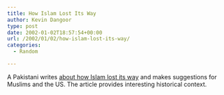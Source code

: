 ```yaml
---
title: How Islam Lost Its Way
author: Kevin Dangoor
type: post
date: 2002-01-02T18:57:54+00:00
url: /2002/01/02/how-islam-lost-its-way/
categories:
  - Random

---
```

A Pakistani writes [about how Islam lost its way][1] and makes suggestions for Muslims and the US. The article provides interesting historical context.

 [1]: http://www.washingtonpost.com/wp-dyn/articles/A37263-2001Dec28.html